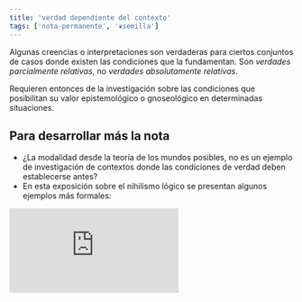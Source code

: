 ```yaml
---
title: 'verdad dependiente del contexto'
tags: ['nota-permanente', '❦semilla']
---
```


Algunas creencias o interpretaciones son verdaderas para ciertos conjuntos de casos donde existen las condiciones que la fundamentan. Son *verdades parcialmente relativas*, no *verdades absolutamente relativas*.

Requieren entonces de la investigación sobre las condiciones que posibilitan su valor epistemológico o gnoseológico en determinadas situaciones.

## Para desarrollar más la nota

- ¿La modalidad desde la teoría de los mundos posibles, no es un ejemplo de investigación de contextos donde las condiciones de verdad deben establecerse antes?
- En esta exposición sobre el nihilismo lógico se presentan algunos ejemplos más formales:

<iframe src="https://www.youtube.com/embed/4B61OYuNEwI" frameborder="0" allow="accelerometer; autoplay; clipboard-write; encrypted-media; gyroscope; picture-in-picture" allowfullscreen></iframe>

